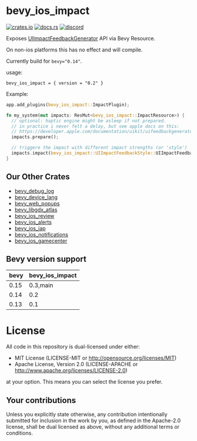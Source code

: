 # bevy_ios_impact

[![crates.io][sh_crates]][lk_crates]
[![docs.rs][sh_docs]][lk_docs]
[![discord][sh_discord]][lk_discord]

[sh_crates]: https://img.shields.io/crates/v/bevy_ios_impact.svg
[lk_crates]: https://crates.io/crates/bevy_ios_impact
[sh_docs]: https://img.shields.io/docsrs/bevy_ios_impact
[lk_docs]: https://docs.rs/bevy_ios_impact/latest/bevy_ios_impact/
[sh_discord]: https://img.shields.io/discord/1176858176897953872?label=discord&color=5561E6
[lk_discord]: https://discord.gg/rQNeEnMhus

Exposes [UIImpactFeedbackGenerator](https://developer.apple.com/documentation/uikit/uiimpactfeedbackgenerator?language=objc) API via Bevy Resource.

On non-ios platforms this has no effect and will compile.

Currently build for `bevy="0.14"`.

usage:
```
bevy_ios_impact = { version = "0.2" }
```

Example:
```rust
app.add_plugins(bevy_ios_impact::ImpactPlugin);

fn my_system(mut impacts: ResMut<bevy_ios_impact::ImpactResource>) {
  // optional: haptic engine might be asleep if not prepared.
  // in practice i never felt a delay, but see apple docs on this:
  // https://developer.apple.com/documentation/uikit/uifeedbackgenerator?language=objc
  impacts.prepare();

  // triggere the impact with different impact strengths (or 'style')
  impacts.impact(bevy_ios_impact::UIImpactFeedbackStyle::UIImpactFeedbackStyleHeavy);
}
```

## Our Other Crates

- [bevy_debug_log](https://github.com/rustunit/bevy_debug_log)
- [bevy_device_lang](https://github.com/rustunit/bevy_device_lang)
- [bevy_web_popups](https://github.com/rustunit/bevy_web_popups)
- [bevy_libgdx_atlas](https://github.com/rustunit/bevy_libgdx_atlas)
- [bevy_ios_review](https://github.com/rustunit/bevy_ios_review)
- [bevy_ios_alerts](https://github.com/rustunit/bevy_ios_alerts)
- [bevy_ios_iap](https://github.com/rustunit/bevy_ios_iap)
- [bevy_ios_notifications](https://github.com/rustunit/bevy_ios_notifications)
- [bevy_ios_gamecenter](https://github.com/rustunit/bevy_ios_gamecenter)

## Bevy version support

|bevy|bevy\_ios\_impact|
|----|---|
|0.15|0.3,main|
|0.14|0.2|
|0.13|0.1|

# License

All code in this repository is dual-licensed under either:

- MIT License (LICENSE-MIT or http://opensource.org/licenses/MIT)
- Apache License, Version 2.0 (LICENSE-APACHE or http://www.apache.org/licenses/LICENSE-2.0)

at your option. This means you can select the license you prefer.

## Your contributions
Unless you explicitly state otherwise, any contribution intentionally submitted for inclusion in the work by you, as defined in the Apache-2.0 license, shall be dual licensed as above, without any additional terms or conditions.
